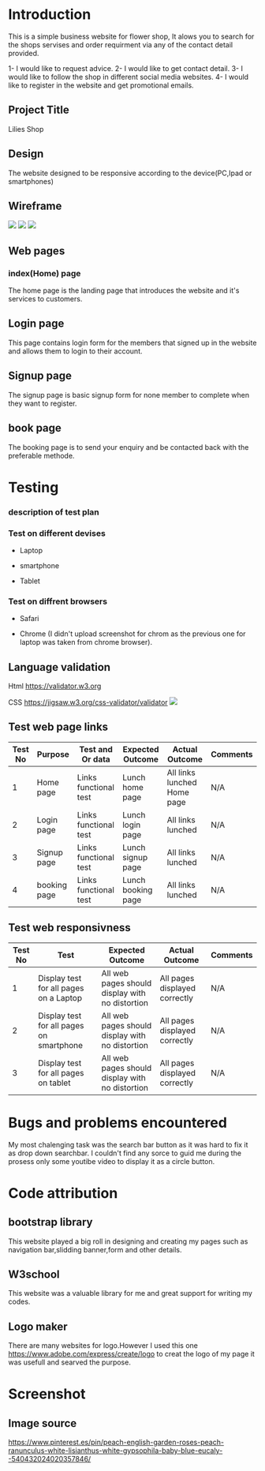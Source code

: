 <!-- Introduction the purpose and the value to users and dyployment -->

# Introduction 
This is a simple business website for flower shop, It alows you to search for the shops servises and order requirment via any of the contact detail provided.
<!-- users stories -->
1- I would like to request advice.
2- I would like to get contact detail.
3- I would like to follow the shop in different social media websites.
4- I would like to register in the website and get promotional emails.


## Project Title
Lilies Shop

## Design
The website designed to be responsive according to the device(PC,Ipad or smartphones)

## Wireframe
![](assets/images/screenshots/wireframe-home1.png)
![](assets/images/screenshots/wireframe-home2.png)
![](assets/images/screenshots/wireframe-signup.png)
## Web pages
### index(Home) page
The home page is the landing page that introduces the website and it's services to customers.
## Login page
This page contains login form for the members that signed up in the website and allows them to login to their account.
## Signup page
The signup page is basic signup form for none member to complete when they want to register.
## book page
The booking page is to send your enquiry and be contacted back with the preferable methode.


# Testing

### description of test plan
### Test on different devises
* Laptop

* smartphone


* Tablet



### Test on diffrent browsers
* Safari


*  Chrome (I didn't upload screenshot for chrom as the previous one for laptop was taken from chrome browser).

## Language validation
 Html
 https://validator.w3.org

 CSS
https://jigsaw.w3.org/css-validator/validator
![](assets/images/screenshots/css-validation.png)

## Test web page links
<!-- Tables -->
| Test No   | Purpose| Test and Or data|Expected Outcome|Actual Outcome|Comments|
| --------  | -------- |-------- |--------|--------|--------|
| 1         |Home page |Links functional test|Lunch home page|All links lunched Home page| N/A |
| 2         |Login page|Links functional test|Lunch login page|  All links lunched | N/A     |
| 3         |Signup page|Links functional test|Lunch signup page|  All links lunched | N/A     |
| 4         |booking page|Links functional test|Lunch booking page|  All links lunched | N/A   |

## Test web responsivness
<!-- Tables -->
| Test No  | Test     |Expected Outcome|Actual Outcome|Comments|
| -------- | -------- |--------|--------|--------|
| 1        |Display test for all pages on a Laptop|All web pages should display with no distortion|All pages displayed correctly|  N/A |
| 2        |Display test for all pages on smartphone|All web pages should display with no distortion|All pages displayed correctly| N/A     |
| 3        |Display test for all pages on tablet|All web pages should display with no distortion|  All pages displayed correctly | N/A   |

# Bugs and problems encountered
My most chalenging task was the search bar button as it was hard to fix it as drop down searchbar. I couldn't find any sorce to guid me during the prosess only some youtibe video to display it as a circle button.


# Code attribution
## bootstrap library
This website played a big roll in designing and creating my pages such as navigation bar,slidding banner,form and other details.
## W3school
This website was a valuable library for me and great support for writing my codes.
## Logo maker
There are many websites for logo.However I used this one https://www.adobe.com/express/create/logo
to creat the logo of my page it was usefull and searved the purpose.

# Screenshot


## Image source
https://www.pinterest.es/pin/peach-english-garden-roses-peach-ranunculus-white-lisianthus-white-gypsophila-baby-blue-eucaly--540432024020357846/






